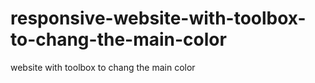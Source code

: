 # responsive-website-with-toolbox-to-chang-the-main-color
website with toolbox to chang the main color
